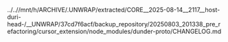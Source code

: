 ../..//mnt/h/ARCHIVE/.UNWRAP/extracted/CORE__2025-08-14__2117__host-duri-head-/__UNWRAP/37cd7f6acf/backup_repository/20250803_201338_pre_refactoring/cursor_extension/node_modules/dunder-proto/CHANGELOG.md